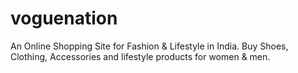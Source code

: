 # voguenation
An Online Shopping Site for Fashion &amp; Lifestyle in India. Buy Shoes, Clothing, Accessories and lifestyle products for women &amp; men.
